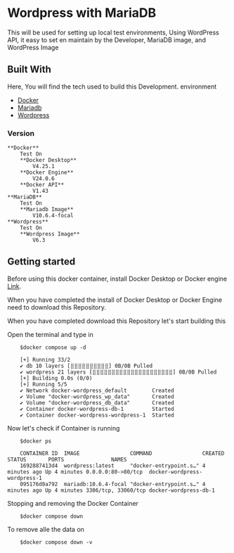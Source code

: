 # Wordpress with MariaDB
This will be used for setting up local test environments,
Using WordPress API, it easy to set en maintain by the Developer, MariaDB image, and WordPress Image

## Built With
Here, You will find the tech used to build this Development. environment 

- [Docker](https://www.docker.com/)
- [Mariadb](https://hub.docker.com/_/mariadb)
- [Wordpress](https://hub.docker.com/_/wordpress)

### Version
    
    **Docker**
        Test On
        **Docker Desktop**
            V4.25.1
        **Docker Engine**
            V24.0.6
        **Docker API**
            V1.43
    **MariaDB**
        Test On
        **Mariadb Image**
            V10.6.4-focal
    **Wordpress**
        Test On
        **Wordpress Image**
            V6.3

## Getting started

Before using this docker container, install Docker Desktop or Docker engine [Link]().

When you have completed the install of Docker Desktop or Docker Engine
need to download this Repository. 

When you have completed download this Repository let's start building this 

Open the terminal and type in

```
    $docker compose up -d

    [+] Running 33/2
    ✔ db 10 layers [⣿⣿⣿⣿⣿⣿⣿⣿⣿⣿] 0B/0B Pulled  
    ✔ wordpress 21 layers [⣿⣿⣿⣿⣿⣿⣿⣿⣿⣿⣿⣿⣿⣿⣿⣿⣿⣿⣿⣿⣿] 0B/0B Pulled
    [+] Building 0.0s (0/0)
    [+] Running 5/5
    ✔ Network docker-wordpress_default        Created
    ✔ Volume "docker-wordpress_wp_data"       Created
    ✔ Volume "docker-wordpress_db_data"       Created
    ✔ Container docker-wordpress-db-1         Started
    ✔ Container docker-wordpress-wordpress-1  Started

```

Now let's check if Container is running 

```
    $docker ps

    CONTAINER ID  IMAGE                COMMAND                CREATED       STATUS       PORTS               NAMES
    1692887413d4  wordpress:latest     "docker-entrypoint.s…" 4 minutes ago Up 4 minutes 0.0.0.0:80->80/tcp  docker-wordpress-wordpress-1
    095176d0a792  mariadb:10.6.4-focal "docker-entrypoint.s…" 4 minutes ago Up 4 minutes 3306/tcp, 33060/tcp docker-wordpress-db-1
```

Stopping and removing the Docker Container 

```
    $docker compose down
```

To remove alle the data on 

```
    $docker compose down -v 
```
